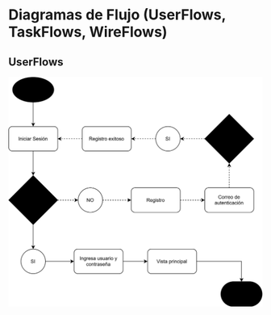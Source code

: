 # Diagramas de Flujo (UserFlows, TaskFlows, WireFlows)

## UserFlows

![Diagrama de flujo Login](docs/design/flows/FLOW-Login.svg)

